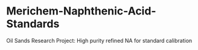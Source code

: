# Merichem-Naphthenic-Acid-Standards
Oil Sands Research Project: High purity refined NA for standard calibration 
